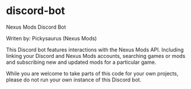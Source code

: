 # discord-bot
Nexus Mods Discord Bot

Writen by: Pickysaurus (Nexus Mods)

This Discord bot features interactions with the Nexus Mods API. Including linking your Discord and Nexus Mods accounts, searching games or mods and subscribing new and updated mods for a particular game.

While you are welcome to take parts of this code for your own projects, please do not run your own instance of this Discord bot. 
